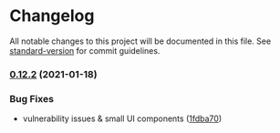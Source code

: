 # Changelog

All notable changes to this project will be documented in this file. See [standard-version](https://github.com/conventional-changelog/standard-version) for commit guidelines.

### [0.12.2](https://github.com/matteobertoldo/atomforce/compare/v0.12.1...v0.12.2) (2021-01-18)


### Bug Fixes

* vulnerability issues & small UI components ([1fdba70](https://github.com/matteobertoldo/atomforce/commit/1fdba70c2d0fea9ebdd51c22d9e830af7ef8b89d))
